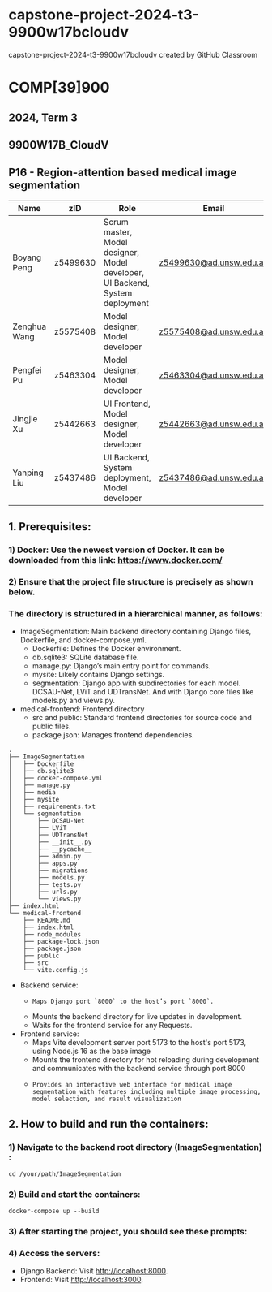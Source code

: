 # capstone-project-2024-t3-9900w17bcloudv

capstone-project-2024-t3-9900w17bcloudv created by GitHub Classroom

# COMP[39]900

## 2024, Term 3

## 9900W17B_CloudV

## P16 - Region-attention based medical image segmentation

| Name         | zID      | Role                                                                         | Email                   |
| ------------ | -------- | ---------------------------------------------------------------------------- | ----------------------- |
| Boyang Peng  | z5499630 | Scrum master, Model designer, Model developer, UI Backend, System deployment | z5499630@ad.unsw.edu.au |
| Zenghua Wang | z5575408 | Model designer, Model developer                                              | z5575408@ad.unsw.edu.au |
| Pengfei Pu   | z5463304 | Model designer, Model developer                                              | z5463304@ad.unsw.edu.au |
| Jingjie Xu   | z5442663 | UI Frontend, Model designer, Model developer                                 | z5442663@ad.unsw.edu.au |
| Yanping Liu  | z5437486 | UI Backend, System deployment, Model developer                               | z5437486@ad.unsw.edu.au |

## 1. Prerequisites:

### 1) Docker: Use the newest version of Docker. It can be downloaded from this link: https://www.docker.com/

### 2) Ensure that the project file structure is precisely as shown below.

### The directory is structured in a hierarchical manner, as follows:

- ImageSegmentation: Main backend directory containing Django files, Dockerfile, and docker-compose.yml.
  - Dockerfile: Defines the Docker environment.
  - db.sqlite3: SQLite database file.
  - manage.py: Django’s main entry point for commands.
  - mysite: Likely contains Django settings.
  - segmentation: Django app with subdirectories for each model. DCSAU-Net, LViT and UDTransNet. And with Django core files like models.py and views.py.
- medical-frontend: Frontend directory
  - src and public: Standard frontend directories for source code and public files.
  - package.json: Manages frontend dependencies.

```shell
.
├── ImageSegmentation
│   ├── Dockerfile
│   ├── db.sqlite3
│   ├── docker-compose.yml
│   ├── manage.py
│   ├── media
│   ├── mysite
│   ├── requirements.txt
│   └── segmentation
│       ├── DCSAU-Net
│       ├── LViT
│       ├── UDTransNet
│       ├── __init__.py
│       ├── __pycache__
│       ├── admin.py
│       ├── apps.py
│       ├── migrations
│       ├── models.py
│       ├── tests.py
│       ├── urls.py
│       └── views.py
├── index.html
└── medical-frontend
    ├── README.md
    ├── index.html
    ├── node_modules
    ├── package-lock.json
    ├── package.json
    ├── public
    ├── src
    └── vite.config.js
```

- Backend service:
  -     Maps Django port `8000` to the host’s port `8000`.
  - Mounts the backend directory for live updates in development.
  - Waits for the frontend service for any Requests.
- Frontend service:
  - Maps Vite development server port 5173 to the host's port 5173, using Node.js 16 as the base image
  - Mounts the frontend directory for hot reloading during development and communicates with the backend service through port 8000
  -     Provides an interactive web interface for medical image segmentation with features including multiple image processing, model selection, and result visualization

## 2. How to build and run the containers:

### 1) Navigate to the backend root directory (ImageSegmentation) :

```shell
cd /your/path/ImageSegmentation
```

### 2) Build and start the containers:

```shell
docker-compose up --build
```

### 3) After starting the project, you should see these prompts:

### 4) Access the servers:

- Django Backend: Visit [http://localhost:8000](http://localhost:8000).
- Frontend: Visit [http://localhost:3000](http://localhost:3000).
